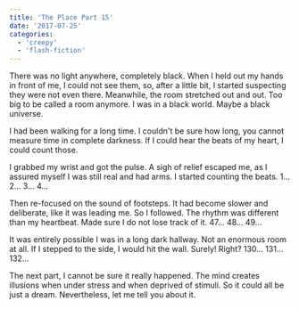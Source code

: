 ```yaml
---
title: 'The Place Part 15'
date: '2017-07-25'
categories:
  - 'creepy'
  - 'flash-fiction'
---
```


There was no light anywhere, completely black. When I held out my hands in front
of me, I could not see them, so, after a little bit, I started suspecting they
were not even there. Meanwhile, the room stretched out and out. Too big to be
called a room anymore. I was in a black world. Maybe a black universe.

I had been walking for a long time. I couldn't be sure how long, you cannot
measure time in complete darkness. If I could hear the beats of my heart, I
could count those.

I grabbed my wrist and got the pulse. A sigh of relief escaped me, as I assured
myself I was still real and had arms. I started counting the beats. 1... 2...
3... 4...

Then re-focused on the sound of footsteps. It had become slower and deliberate,
like it was leading me. So I followed. The rhythm was different than my
heartbeat. Made sure I do not lose track of it. 47... 48... 49...

It was entirely possible I was in a long dark hallway. Not an enormous room at
all. If I stepped to the side, I would hit the wall. Surely! Right? 130...
131... 132...

The next part, I cannot be sure it really happened. The mind creates illusions
when under stress and when deprived of stimuli. So it could all be just a dream.
Nevertheless, let me tell you about it.
